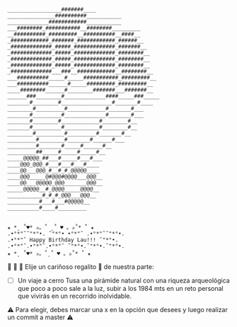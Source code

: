 ```
_________________#######____
_______________##########___________
_____________############___________
___########_###########__########_________
__##########_#########__##########__####__
_############_#######_############_######__
_#############_#####_#############_#######__
_#############_#####_#############_########__
_#############_#####_#############_########__
_#############_#####_#############_########__
_#############___###__############__########__
___##########_____#_____###########_#########__
___##########______#_____#########_#########__
____########______#________#######___#######__
______###________#_____________####_____###_____
_______#________#________________#_______#____
________#_________#____________#_______#___
_______#_________#_____________#_______#___
_______#________#____________#________#__
_______#_________#___________#________#__
________#_________#_________#_______#__
_________#________#_______#______#___
_________#_______#_____#______#__
_________##_____#_____#_____#__
_____@@@@@_##___#_____#___#___
____@@@_@@@_#___#___#___#____
____@@___@@@_#__#_#_@@@@@____
____@@@_____@#@@@#@@@@___@@@__
____@@___@@@@@_@@@_______@@@__
_____@@@@@__#_@@@@_____@@@@__
___________#_#_#_@@@___@@@__
__________#___#___#@@@@@__
__________#____#_________


★ *˛ ˚♥* ✰。˚ ˛˚ ♥ 。✰˚* ˚ ★
.•°*"˜˜"*°•. ˜"*°• •°*"˜ .•°*"˜˜"*°•.
.•°*"˜ Happy Birthday Lau!!! ˜"*°•.
.•°*"˜.•°*"˜.•°*"˜ ˜"*°•.˜"*°•.˜"*°•.
★ *˛ ˚♥* ✰。˚˛˚ ♥ 。✰˚* ˚ ★

```

🥳 🙌 🎂 Elije un cariñoso regalito 🎁 de nuestra parte:

- [ ] Un viaje a cerro Tusa una pirámide natural con una riqueza arqueológica que poco a poco sale a la luz,
subir a los 1984 mts en un reto personal que vivirás en un recorrido inolvidable.


⚠️ Para elegir, debes marcar una x en la opción que desees y luego realizar un commit a master ⚠️
